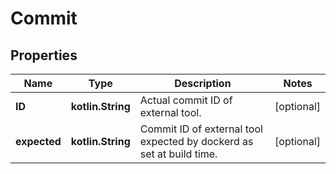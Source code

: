 
# Commit

## Properties
| Name | Type | Description | Notes |
| ------------ | ------------- | ------------- | ------------- |
| **ID** | **kotlin.String** | Actual commit ID of external tool. |  [optional] |
| **expected** | **kotlin.String** | Commit ID of external tool expected by dockerd as set at build time.  |  [optional] |



